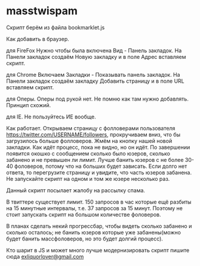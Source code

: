 masstwispam
===========

Скрипт берём из файла bookmarklet.js

Как добавить в браузер.

для FireFox
Нужно чтобы была включена Вид - Панель закладок. На Панели закладок создаём Новую закладку и в поле Адрес вставляем скрипт.
 
для Chrome
Включаем Закладки - Показывать панель закладок. На Панели закладок создаём закладку Добавить страницу и в поле URL вставляем скрипт.
 
для Оперы.
Оперы под рукой нет. Не помню как там нужно добавлять. Принцип схожий.
 
для IE.
Не пользуйтесь ИЕ вообще.
 
 
Как работает.
Открываем страницу с фолловерами пользователя https://twitter.com/USERNAME/followers, прокручиваем вниз, что бы загрузилось больше фолловеров. Жмём на кнопку нашей новой закладки. Как идёт процесс, пока не видно, но он идёт. По завершении появится окошко с сообщением сколько было юзеров, сколько забанено и не превышен ли лимит. Лучше банить юзеров с не более 30-40 фоловеров, потому что на больших будет зависать. Если долго нет ответа, то перегрузите страницу и увидите, что часть юзеров забанена. Не запускайте скрипт на одном и том же юзере несколько раз.
 
Данный скрипт посылает жалобу на рассылку спама.
 
В твиттере существует лимит. 150 запросов в час которые ещё разбиты на 15 минутные интервалы, т.е. 37 запросов за 15 минут. Поэтому не стоит запускать скрипт на большом количестве фоловеров.
 
В планах сделать некий прогрессбар, чтобы видеть сколько забанено и сколько осталось; не банить юзеров которые уже забанены(можно будет банить массфоловеров, но это будет долгий процесс).

Кто шарит в JS и может много лучше модернизировать скрипт пишите сюда exliquorlover@gmail.com
